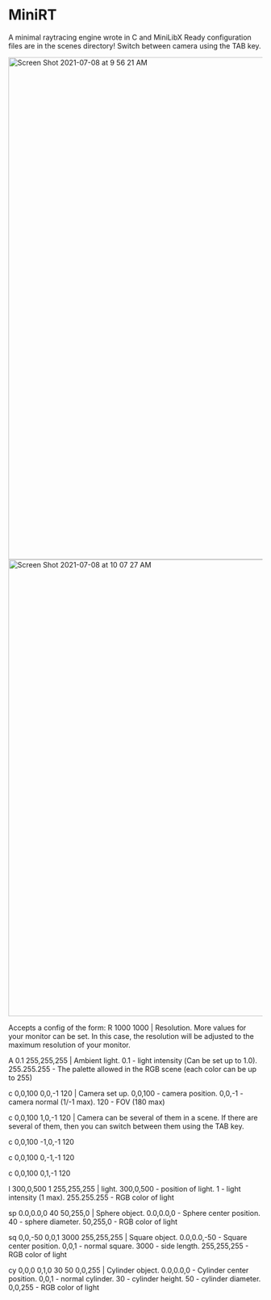 # MiniRT
A minimal raytracing engine wrote in C and MiniLibX
Ready configuration files are in the scenes directory!
Switch between camera using the TAB key.

<img width="994" alt="Screen Shot 2021-07-08 at 9 56 21 AM" src="https://user-images.githubusercontent.com/42047633/124878518-dd12f500-dfd4-11eb-94c7-c7e3c10ecb72.png">
<img width="904" alt="Screen Shot 2021-07-08 at 10 07 27 AM" src="https://user-images.githubusercontent.com/42047633/124878533-e00de580-dfd4-11eb-9290-631e831cb37f.png">

Accepts a config of the form:
R 1000 1000 | Resolution. More values for your monitor can be set. In this case, the resolution will be adjusted to the maximum resolution of your monitor.

A 0.1   255,255,255 | Ambient light. 0.1 - light intensity (Сan be set up to 1.0). 255.255.255 - The palette allowed in the RGB scene (each color can be up to 255)

c 0,0,100 0,0,-1 120 | Camera set up. 0,0,100 - camera position. 0,0,-1 - camera normal (1/-1 max). 120 - FOV (180 max)

c 0,0,100 1,0,-1 120 | Camera can be several of them in a scene. If there are several of them, then you can switch between them using the TAB key.

c 0,0,100 -1,0,-1 120

c 0,0,100 0,-1,-1 120

c 0,0,100 0,1,-1 120

l 300,0,500 1 255,255,255 | light. 300,0,500 - position of light. 1 - light intensity (1 max). 255.255.255 - RGB color of light

sp 0.0,0.0,0 40 50,255,0 | Sphere object. 0.0,0.0,0 - Sphere center position. 40 - sphere diameter. 50,255,0 - RGB color of light

sq 0,0,-50 0,0,1 3000 255,255,255 | Square object. 0.0,0.0,-50 - Square center position. 0,0,1 - normal square. 3000 - 
side length. 255,255,255 - RGB color of light

cy 0,0,0 0,1,0 30 50 0,0,255 | Cylinder object. 0.0,0.0,0 - Cylinder center position. 0,0,1 - normal cylinder. 30 - cylinder height. 50 - cylinder diameter. 0,0,255 - RGB color of light
